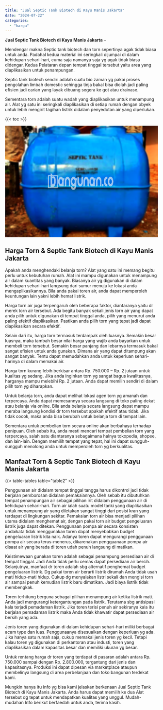 ```yaml
---
title: "Jual Septic Tank Biotech di Kayu Manis Jakarta"
date: "2024-07-22"
categories: 
  - "harga"
---
```


**Jual Septic Tank Biotech di Kayu Manis Jakarta** –

Mendengar makna Septic tank biotech dan torn sepertinya agak tidak biasa untuk anda. Padahal kedua material ini seringkali dijumpai di dalam kehidupan sehari-hari, cuma saja namanya saja yg agak tidak biasa didengar. Kedua Pelataran depan tempat tinggal tersebut yaitu area yang diaplikasikan untuk penampungan.

Septic tank biotech sendiri adalah suatu bio zaman yg pakai proses pengolahan limbah domestic sehingga tinja bakal bisa diolah jadi paling efisien jadi carian yang layak dibuang segera ke got atau drainase.

Sementara torn adalah suatu wadah yang diaplikasikan untuk menampung air. Alat yg satu ini seringkali diaplikasikan di setiap rumah dengan obyek untuk lebih mengirit tagihan listrik didalam penyedotan air yang diperlukan.

{{< toc >}}

![Jual Septic Tank Biotech di Kayu Manis Jakarta](/images/jual-bio-septictank-44.png)

## Harga Torn & Septic Tank Biotech di Kayu Manis Jakarta

Apakah anda menghendaki belanja torn? Alat yang satu ini memang begitu perlu untuk kebutuhan rumah. Alat ini mampu digunakan untuk menampung air dalam kuantitas yang banyak. Biasanya air yg digunakan di dalam kehidupan sehari-hari langsung dari sumur menuju ke lokasi anda mengaplikasikannya. Bila anda pakai toren air, anda dapat memperoleh keuntungan lain yakni lebih hemat listrik.

Harga torn air juga terpengaruh oleh beberapa faktor, diantaranya yaitu dr merek torn air tersebut. Ada begitu banyak sekali jenis torn air yang dapat anda pilih untuk digunakan di tempat tinggal anda, pilih yang menurut anda paling efektif diaplikasikan. Pastikan anda pilih torn yang tepat jadi dapat diaplikasikan secara efektif.

Selain dari itu, harga torn termasuk terdampak oleh luasnya. Semakin besar luasnya, maka tambah besar nilai harga yang wajib anda bayarkan untuk membeli torn tersebut. Semakin besar panjang dan lebarnya termasuk bakal sangat efisien untuk anda gunakan. Dimana air yang dapat ditampung akan sangat banyak. Tentu dapat memudahkan anda untuk keperluan sehari-harinya di dalam memakai air.

Harga torn kurang lebih berkisar antara Rp. 750.000 – Rp. 2 jutaan untuk kualitas yg sedang. Jika anda inginkan torn yg sangat bagus kwalitasnya, harganya mampu melebihi Rp. 2 jutaan. Anda dapat memilih sendiri di dalam pilih torn yg diharapkan.

Untuk belanja torn, anda dapat melihat lokasi agen torn yg amanah dan terpercaya. Anda dapat memesannya secara langsung di toko paling dekat atau belanja via online. Bila anda belanja secara langsung dapat mampu meraba langsung kondisi dr torn tersebut apakah efektif atau tidak. Jika tidak cocok, maka anda bisa berubah untuk belanja torn di tempat lain.

Sementara untuk pembelian torn secara online akan berbahaya terhadap penipuan. Oleh sebab itu, anda mesti mencari tempat pembelian torn yang terpercaya, salah satu diantaranya sebagaimana halnya tokopedia, shopee, dan lain-lain. Dengan memilih tempat yang tepat, hal ini dapat sungguh-sungguh menolong anda untuk memperoleh torn yg berkualitas.

## Manfaat Torn & Septic Tank Biotech di Kayu Manis Jakarta

{{< table-tables table="table2" >}}

Penggunaan air didalam tempat tinggal tangga harus dikontrol jadi tidak berjalan pemborosan didalam pemakaiannya. Oleh sebab itu dibutuhkan tempat penampungan air sebagai pilihan irit didalam penggunaan air di kehidupan sehari-hari. Torn air ialah suatu model tanki yang diaplikasikan untuk menampung air yang diletakan sangat tinggi dari posisi kran yang terdapat di lingkungan sekitar. Pemakaian torn air bisa menjadi pilihan utama didalam menghemat air, dengan pakai torn air budget pengeluaran listrik juga dapat ditekan. Penggunaan pompa air secara konsisten andaikata tidak menggunakan toren dapat menyebabkan budget pengeluaran listrik kita naik. Adanya toren dapat mengurangi penggunaan pompa air secara terus-menerus, dikarenakan pengguanaan pompa air disaat air yang berada di toren udah penuh langsung di matikan.

Keistimewaan gunakan toren adalah sebagai penampung persediaan air di tempat tinggal. Jadi Anda tidak perlu cemas dapat persediaan air bersih. Selanjutnya, manfaat dr toren adalah sbg alternatif penghemat budget pengeluaran listrik. Dg pakai toren air berarti listrik dirumah Anda tidak usah mati hidup-mati hidup. Cukup dg menyalakan listri sekali dan mengisi torn air sampai penuh kemudian listrik baru dimatikan. Jadi biaya listrik tidak membengkak.

Toren terhitung berguna sebagai pilihan menampung air ketika listrik mati. Anda jadi mengurangi ketergantungan pada listrik. Terutama sbg antisipasi kala terjadi pemadaman listrik. Jika toren terisi penuh air sekiranya kala itu berjalan pemadaman listrik maka Anda tidak khawatir dapat persediaan air bersih yang ada.

Jenis toren yang digunakan di dalam kehidupan sehari-hari miliki berbagai acam type dan luas. Penggunaanya disesuaikan dengan keperluan yg ada. Jika hanya satu rumah saja, cukup memakai jenis toren yg kecil. Tetapi kalau toren yg digunakan di perkantoran atau industi, toren yang diaplikasikan dalam kapasitas besar dan memiliki ukuran yg besar.

Untuk rentang harga dr toren yang terdapat di pasaran adalah antara Rp. 750.000 sampai dengan Rp. 2.800.000, tergantung dari jenis dan kapasitasnya. Produksi ini dapat dipesan via marketplace ataupun membelinya langsung di area perbelanjaan dan toko bangunan terdekat kami.

Mungkin hanya itu info yg bisa kami jelaskan berkenaan Jual Septic Tank Biotech di Kayu Manis Jakarta. Anda harus dapat memilih ke dua Alat tersebut dg tepat untuk mendapatkan kualitas yang unggul. Mudah-mudahan Info berikut berfaedah untuk anda, terima kasih.
